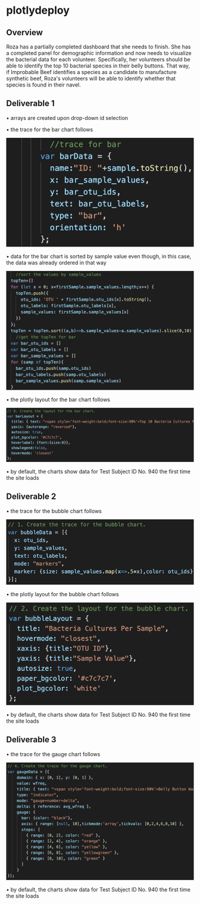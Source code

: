 # plotlydeploy
## Overview
Roza has a partially completed dashboard that she needs to finish. She has a completed panel for demographic information and now needs to visualize the bacterial data for each volunteer. Specifically, her volunteers should be able to identify the top 10 bacterial species in their belly buttons. That way, if Improbable Beef identifies a species as a candidate to manufacture synthetic beef, Roza's volunteers will be able to identify whether that species is found in their navel.
## Deliverable 1
• arrays are created upon drop-down id selection

• the trace for the bar chart follows
<p align='center'>
  <img src="https://github.com/jzebker/plotlydeploy/blob/main/images/readme/bartrace.png?raw=true">
</p>

• data for the bar chart is sorted by sample value even though, in this case, the data was already ordered in that way
<p align='center'>
  <img src="https://github.com/jzebker/plotlydeploy/blob/main/images/readme/bardatasort.png?raw=true">
</p>

• the plotly layout for the bar chart follows
<p align='center'>
  <img src="https://github.com/jzebker/plotlydeploy/blob/main/images/readme/barlayout.png?raw=true">
</p>

• by default, the charts show data for Test Subject ID No. 940 the first time the site loads

## Deliverable 2
• the trace for the bubble chart follows
<p align='center'>
  <img src="https://github.com/jzebker/plotlydeploy/blob/main/images/readme/bubbletrace.png?raw=true">
</p>

• the plotly layout for the bubble chart follows
<p align='center'>
  <img src="https://github.com/jzebker/plotlydeploy/blob/main/images/readme/bubblelayout.png?raw=true">
</p>

• by default, the charts show data for Test Subject ID No. 940 the first time the site loads

## Deliverable 3
• the trace for the gauge chart follows
<p align='center'>
  <img src="https://github.com/jzebker/plotlydeploy/blob/main/images/readme/gaugetrace.png?raw=true">
</p>

• by default, the charts show data for Test Subject ID No. 940 the first time the site loads
